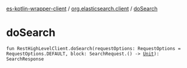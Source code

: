 [es-kotlin-wrapper-client](../index.md) / [org.elasticsearch.client](index.md) / [doSearch](./do-search.md)

# doSearch

`fun RestHighLevelClient.doSearch(requestOptions: RequestOptions = RequestOptions.DEFAULT, block: SearchRequest.() -> `[`Unit`](https://kotlinlang.org/api/latest/jvm/stdlib/kotlin/-unit/index.html)`): SearchResponse`